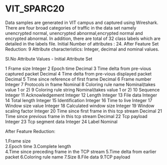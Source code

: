 # VIT_SPARC20
Data samples are generated in VIT campus and captured using Wireshark. There are four broad categories of traffic in the data set namely unencrypted normal, unencrypted abnormal,encrypted normal and encrypted abnormal. In addition, there are total of 32 class labels which are detailed in the labels file.
Initial Number of attributes : 24. After Feature Set Reduction: 9
Attribute characteristics: Integer, decimal and nominal values.

Sl.No	Attribute	Values  - Initial Attribute Set

1	Frame size	Integer
2	Epoch time	Decimal
3	Time delta from pre-vious captured packet	Decimal
4	Time delta from pre-vious displayed packet	Decimal
5	Time since reference of first frame	Decimal
6	Frame number	Integer
7	Protocols in frame	Nominal
8	Coloring rule name	Nominal(takes value 1 or 2)
9	Coloring rule string	Nominal(takes value 1 or 2)
10	Sequence 	Integer
11	Acknowledgement	Integer
12	Length	Integer
13	File data	Integer
14	Total length	Integer
15	Identification	Integer
16	Time to live	Integer
17	Window size value	Integer
18	Calculated window size	Integer
19	Window scaling factor	Integer
20	Time since first frame in this tcp stream	Decimal
21	Time since previous frame in this tcp stream	Decimal
22	Tcp payload	Integer
23	Tcp segment data	Integer
24	Label	Nominal

After Feature Reduction:

1.Frame size	
2.Epoch time
3.Complete length	
4.Time since preceding frame in the TCP stream
5.Time delta from earlier packet
6.Coloring rule name
7.Size
8.File data
9.TCP payload	
